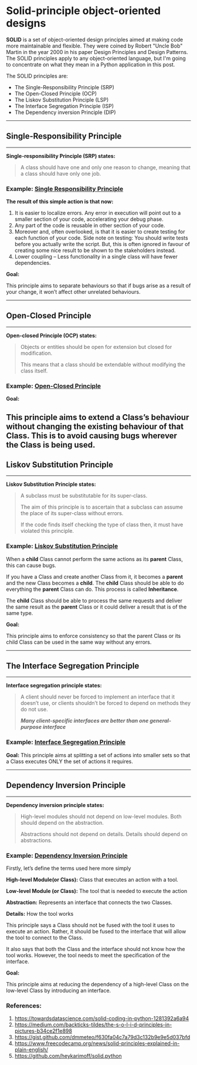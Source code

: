 # Solid-principle object-oriented designs

**SOLID** is a set of object-oriented design principles aimed at making code more maintainable and flexible. 
They were coined by Robert "Uncle Bob" Martin in the year 2000 in his paper Design Principles and Design Patterns. 
The SOLID principles apply to any object-oriented language, but I'm going to concentrate on what they mean in a Python 
application in this post.

The SOLID principles are:

* The Single-Responsibility Principle (SRP)
* The Open-Closed Principle (OCP)
* The Liskov Substitution Principle (LSP)
* The Interface Segregation Principle (ISP)
* The Dependency inversion Principle (DIP)

-------------------------------------------

## Single-Responsibility Principle

-------------------------------------------

**Single-responsibility Principle (SRP) states:**

> A class should have one and only one reason to change, meaning that a class should have only one job.

### Example: [Single Responsibility Principle](https://github.com/heykarimoff/solid.python/blob/master/1.srp.py)

**The result of this simple action is that now:**

1. It is easier to localize errors. Any error in execution will point out to a smaller section of your code, 
accelerating your debug phase.
2. Any part of the code is reusable in other section of your code.
3. Moreover and, often overlooked, is that it is easier to create testing for each function of your code. 
Side note on testing: You should write tests before you actually write the script. But, this is often ignored in favour 
of creating some nice result to be shown to the stakeholders instead.
4. Lower coupling – Less functionality in a single class will have fewer dependencies.

**Goal:**

This principle aims to separate behaviours so that if bugs arise as a result of your change, it won’t affect other 
unrelated behaviours.

-------------------------------------------
## Open-Closed Principle

-------------------------------------------
**Open-closed Principle (OCP) states:**

> Objects or entities should be open for extension but closed for modification. 
> 
> This means that a class should be extendable without modifying the class itself.

### Example: [Open-Closed Principle](https://github.com/heykarimoff/solid.python/blob/master/2.ocp.py)

**Goal:**

This principle aims to extend a Class’s behaviour without changing the existing behaviour of that Class. This is to 
avoid causing bugs wherever the Class is being used.
-------------------------------------------
## Liskov Substitution Principle

-------------------------------------------
**Liskov Substitution Principle states:**

> A subclass must be substitutable for its super-class.
> 
> The aim of this principle is to ascertain that a subclass can assume the place of its super-class without errors.
> 
> If the code finds itself checking the type of class then, it must have violated this principle.

### Example: [Liskov Substitution Principle](https://github.com/heykarimoff/solid.python/blob/master/3.lsp.py)


When a **child** Class cannot perform the same actions as its **parent** Class, this can cause bugs.

If you have a Class and create another Class from it, it becomes a **parent** and the new Class becomes a **child**. 
The **child** Class should be able to do everything the **parent** Class can do. This process is called **Inheritance**.

The **child** Class should be able to process the same requests and deliver the same result as the **parent** Class or 
it could deliver a result that is of the same type.

**Goal:**

This principle aims to enforce consistency so that the parent Class or its child Class can be used in the same way without any errors.


-------------------------------------------

## The Interface Segregation Principle

-------------------------------------------
**Interface segregation principle states:**

> A client should never be forced to implement an interface that it doesn’t use, or clients shouldn’t be forced to 
> depend on methods they do not use.
> 
> **_Many client-specific interfaces are better than one general-purpose interface_**

### Example: [Interface Segregation Principle](https://github.com/heykarimoff/solid.python/blob/master/4.isp.py)

**Goal:**
This principle aims at splitting a set of actions into smaller sets so that a Class executes ONLY the set of actions it requires.

-------------------------------------------
## Dependency Inversion Principle

-------------------------------------------
**Dependency inversion principle states:**

> High-level modules should not depend on low-level modules. Both should depend on the abstraction.
> 
>Abstractions should not depend on details. Details should depend on abstractions.

### Example: [Dependency Inversion Principle](https://github.com/heykarimoff/solid.python/blob/master/5.dip.py)

Firstly, let’s define the terms used here more simply

**High-level Module(or Class):** Class that executes an action with a tool.

**Low-level Module (or Class):** The tool that is needed to execute the action

**Abstraction:** Represents an interface that connects the two Classes.

**Details:** How the tool works

This principle says a Class should not be fused with the tool it uses to execute an action. Rather, it should be fused to the interface that will allow the tool to connect to the Class.

It also says that both the Class and the interface should not know how the tool works. However, the tool needs to meet the specification of the interface.


**Goal:**

This principle aims at reducing the dependency of a high-level Class on the low-level Class by introducing an interface.


### References:

1. https://towardsdatascience.com/solid-coding-in-python-1281392a6a94
2. https://medium.com/backticks-tildes/the-s-o-l-i-d-principles-in-pictures-b34ce2f1e898
3. https://gist.github.com/dmmeteo/f630fa04c7a79d3c132b9e9e5d037bfd
4. https://www.freecodecamp.org/news/solid-principles-explained-in-plain-english/
5. https://github.com/heykarimoff/solid.python
